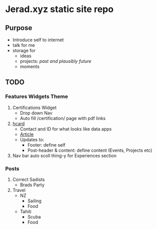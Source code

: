 # Jerad.xyz static site repo

## Purpose

- Introduce self to internet
- talk for me
- storage for
  - ideas
  - projects: _past and plausibly future_
  - moments

## TODO

### Features Widgets Theme
1. Certifications Widget
    + Drop down Nav
    - Auto fill /certification/ page with pdf links
2. [hcard](http://microformats.org/wiki/about)
    - Contact and ID for what looks like data apps
    - [Article](https://www.amitgawande.com/indiewebify-hugo-website/)
    - Updates to:
      - Footer: define self
      - Post-header & content: define content (Events, Projects etc)
3. Nav bar auto scoll thing-y for Experiences section

### Posts
1. Correct Sadists
    - Brads Party
2. Travel
    - NZ
      - Sailing
      - Food
    - Tahiti
      - Scuba
      - Food
